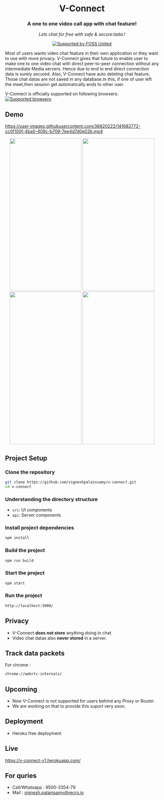 <div align="center">
  <h1>V-Connect</h1>
  <h3>A one to one video call app with chat feature!</h3>
  <p>
    <i>Lets chat for free with safe & secure:tada:!</i>
  </p>
  <p>
    <a href="https://fossunited.org"><img src="http://fossunited.org/files/fossunited-badge.svg" alt="Supported by FOSS United" /></a>
  </p>
</div>

Most of users wants video chat feature in their own application or they want to use with more privacy. V-Connect gives that future to enable user to make one to one video chat with direct peer-to-peer connection without any intermediate Media servers. Hence due to end to end direct connection data is surely secured. Also, V-Connect have auto deleting chat feature, Those chat datas are not saved in any database.In this, if one of user left the meet,then session get automatically ends to other user.

V-Connect is officially supported on following browsers:
<a href="https://en.wikipedia.org/wiki/WebRTC"> 
<img src="https://blog.ivrpowers.com/postimages/technologies/ivrpowers-web-browser.007.jpeg" alt="Supported browsers" /> </a>

## Demo
https://user-images.githubusercontent.com/36820222/141682772-cc0f100f-4ba0-409c-b709-7ee4d7d0e02b.mp4

<div align="center">
<img style="height:500px; width:235px;" src="https://user-images.githubusercontent.com/36820222/141684489-0c844369-d632-4d6b-9f81-650e4be94cb9.jpg">
<img style="height:500px; width:235px;" src="https://user-images.githubusercontent.com/36820222/141684496-397cb031-8b13-4242-83c0-b6184eecd4e5.jpg">
<img style="height:500px; width:235px;" src="https://user-images.githubusercontent.com/36820222/141684499-2560ca81-44a1-4e04-adbb-b1d3e173c1af.jpg">
<img style="height:500px; width:235px;" src="https://user-images.githubusercontent.com/36820222/141684826-088f4b14-958e-4d95-ae28-e883b150ad98.png">
</div>


## Project Setup
### Clone the repository
```bash
git clone https://github.com/vigneshpalainsamy/v-connect.git
cd v-connect
```

### Understanding the directory structure
- `src`: UI components
- `api`: Server components

### Install project dependencies
```bash
npm install
```

### Build the project
```bash
npm run build
```

### Start the project
```bash
npm start
```

### Run the project
```bash
http://localhost:5000/
```

## Privacy 
- V-Connect **does not store** anything doing in chat.
- Video chat datas also **never stored** in a server.

## Track data packets
For chrome : 
```bash
chrome://webrtc-internals/
```

## Upcoming
- Now V-Connect is not supported for users behind any Proxy or Router.
- We are working on that to provide this suport very soon.

## Deployment
- Heroku free deployment 
 
## Live
<a href="https://en.wikipedia.org/wiki/WebRTC"> 
https://v-connect-v1.herokuapp.com/
</a>

## For quries
- Call/Whatsapp : 9500-3354-79
- Mail : vignesh.palanisamy@recro.io


